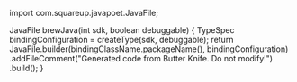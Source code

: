 
  import com.squareup.javapoet.JavaFile;

  JavaFile brewJava(int sdk, boolean debuggable) {
    TypeSpec bindingConfiguration = createType(sdk, debuggable);
    return JavaFile.builder(bindingClassName.packageName(), bindingConfiguration)
        .addFileComment("Generated code from Butter Knife. Do not modify!")
        .build();
  }
